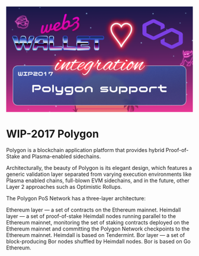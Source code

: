 [_metadata_:at_account]:- "@0xPolygon"
![image](../v2/images/2017.png)

# WIP-2017 Polygon

Polygon is a blockchain application platform that provides hybrid Proof-of-Stake and Plasma-enabled sidechains.

Architecturally, the beauty of Polygon is its elegant design, which features a generic validation layer separated from varying execution environments like Plasma enabled chains, full-blown EVM sidechains, and in the future, other Layer 2 approaches such as Optimistic Rollups.

The Polygon PoS Network has a three-layer architecture:

Ethereum layer — a set of contracts on the Ethereum mainnet.
Heimdall layer — a set of proof-of-stake Heimdall nodes running parallel to the Ethereum mainnet, monitoring the set of staking contracts deployed on the Ethereum mainnet and committing the Polygon Network checkpoints to the Ethereum mainnet. Heimdall is based on Tendermint.
Bor layer — a set of block-producing Bor nodes shuffled by Heimdall nodes. Bor is based on Go Ethereum.